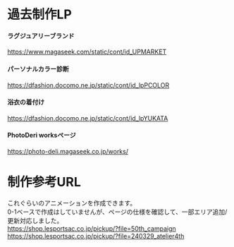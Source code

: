 # 過去制作LP
#### ラグジュアリーブランド<br>
https://www.magaseek.com/static/cont/id_UPMARKET
#### パーソナルカラー診断<br>
https://dfashion.docomo.ne.jp/static/cont/id_lpPCOLOR
#### 浴衣の着付け<br>
https://dfashion.docomo.ne.jp/static/cont/id_lpYUKATA
#### PhotoDeri worksページ<br>
https://photo-deli.magaseek.co.jp/works/

# 制作参考URL<br>
これぐらいのアニメーションを作成できます。<br>
0-1ベースで作成はしていませんが、ページの仕様を確認して、一部エリア追加/更新対応しました。<br>
https://shop.lesportsac.co.jp/pickup/?file=50th_campaign<br>
https://shop.lesportsac.co.jp/pickup/?file=240329_atelier4th
